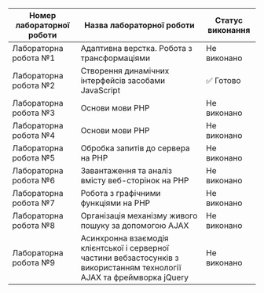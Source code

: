 | Номер лабораторної роботи | Назва лабораторної роботи | Статус виконання |
|---------------------------|---------------------------|-------------------|
| Лабораторна робота №1 | Адаптивна верстка. Робота з трансформаціями | Не виконано |
| Лабораторна робота №2 | Створення динамічних інтерфейсів засобами JavaScript | ✅ Готово |
| Лабораторна робота №3 | Основи мови PHP | Не виконано |
| Лабораторна робота №4 | Основи мови PHP | Не виконано |
| Лабораторна робота №5 | Обробка запитів до сервера на PHP | Не виконано |
| Лабораторна робота №6 | Завантаження та аналіз вмісту веб-сторінок на PHP | Не виконано |
| Лабораторна робота №7 | Робота з графічними функціями на PHP | Не виконано |
| Лабораторна робота №8 | Організація механізму живого пошуку за допомогою AJAX | Не виконано |
| Лабораторна робота №9 | Асинхронна взаємодія клієнтської і серверної частини вебзастосунків з використанням технології AJAX та фреймворка jQuery | Не виконано |
